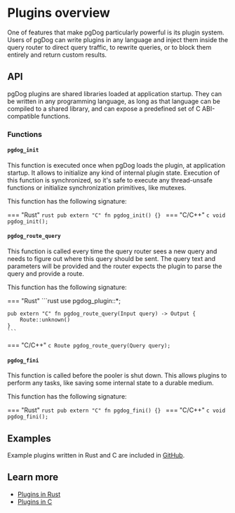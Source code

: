 # Plugins overview

One of features that make pgDog particularly powerful is its plugin system. Users of pgDog can write plugins
in any language and inject them inside the query router to direct query traffic, to rewrite queries, or to block
them entirely and return custom results.

## API

pgDog plugins are shared libraries loaded at application startup. They can be written in any programming language, as long
as that language can be compiled to a shared library, and can expose a predefined set of C ABI-compatible functions.

### Functions

#### `pgdog_init`

This function is executed once when pgDog loads the plugin, at application startup. It allows to initialize any
kind of internal plugin state. Execution of this function is synchronized, so it's safe to execute any thread-unsafe
functions or initialize synchronization primitives, like mutexes.


This function has the following signature:

=== "Rust"
    ```rust
    pub extern "C" fn pgdog_init() {}
    ```
=== "C/C++"
    ```c
    void pgdog_init();
    ```


#### `pgdog_route_query`

This function is called every time the query router sees a new query and needs to figure out
where this query should be sent. The query text and parameters will be provided and the router
expects the plugin to parse the query and provide a route.

This function has the following signature:

=== "Rust"
    ```rust
    use pgdog_plugin::*;

    pub extern "C" fn pgdog_route_query(Input query) -> Output {
        Route::unknown()
    }
    ```
=== "C/C++"
    ```c
    Route pgdog_route_query(Query query);
    ```


#### `pgdog_fini`

This function is called before the pooler is shut down. This allows plugins to perform any tasks, like saving
some internal state to a durable medium.

This function has the following signature:

=== "Rust"
    ```rust
    pub extern "C" fn pgdog_fini() {}
    ```
=== "C/C++"
    ```c
    void pgdog_fini();
    ```

## Examples

Example plugins written in Rust and C are
included in [GitHub](https://github.com/levkk/pgdog/tree/main/examples).

## Learn more

- [Plugins in Rust](rust.md)
- [Plugins in C](c.md)
